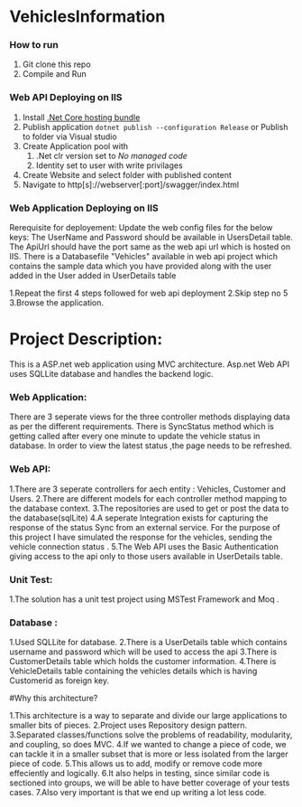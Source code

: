 # VehiclesInformation

### How to run
1. Git clone this repo
2. Compile and Run

### Web API Deploying on IIS
1. Install [.Net Core hosting bundle](https://docs.microsoft.com/en-us/aspnet/core/tutorials/publish-to-iis?view=aspnetcore-5.0&tabs=visual-studio)
2. Publish application ```dotnet publish --configuration Release``` or Publish to folder via Visual studio
3. Create Application pool with
    1. .Net clr version set to *No managed code*
    2. Identity set to user with write privilages
4. Create Website and select folder with published content
5. Navigate to http[s]://webserver[:port]/swagger/index.html


### Web Application Deploying on IIS
Rerequisite for deployement:
        Update the web config files for the below keys:
            <add key="UserName" value="" />
	    <add key="Password" value="" />
            <add key="ApiUrl" value="" />
        The UserName and Password should be available in UsersDetail table.
        The ApiUrl should have the port same as the web api url which is hosted on IIS. 
        There is a Databasefile "Vehicles" available in web api project which contains the sample data which 
        you have provided along with the user added in the User added in UserDetails table
        

1.Repeat the first 4 steps followed for web api deployment 
2.Skip step no 5
3.Browse the application.


# Project Description:
  This is a ASP.net web application using MVC architecture.
  Asp.net Web API uses SQLLite database and handles the backend logic. 

### Web Application:
There are 3 seperate views for the three controller methods displaying data as per the different requirements.
There is SyncStatus method which is getting called after every one minute to update the vehicle status in database. In order to view the latest status ,the page needs to be refreshed.

### Web API:
1.There are 3 seperate controllers for aech entity : Vehicles, Customer and Users.
2.There are different models for each controller method mapping to the database context.
3.The repositories are used to get or post the data to the database(sqlLite)
4.A seperate Integration exists for capturing the response of the status Sync from an external service. For the purpose of this project I have simulated the response for the vehicles, sending the vehicle connection status .
5.The Web API uses the Basic Authentication giving access to the api only to those users available in UserDetails table.

### Unit Test:
1.The solution has a unit test project using MSTest Framework and Moq .

### Database :
1.Used SQLLite for database.
2.There is a UserDetails table which contains username and password which will be used to access the api
3.There is CustomerDetails table which holds the customer information.
4.There is VehicleDetails table containing the vehicles details which is having Customerid as foreign key.

#Why this architecture?

1.This architecture is a way to separate and divide our large applications to smaller bits of pieces. 
2.Project uses Repository design pattern.
3.Separated classes/functions solve the problems of readability, modularity, and coupling, so does MVC. 
4.If we wanted to change a piece of code, we can tackle it in a smaller subset that is more or less isolated from the larger piece of code.
5.This allows us to add, modify or remove code more effeciently and logically. 
6.It also helps in testing, since similar code is sectioned into groups, we will be able to have better coverage of your tests cases.
7.Also very important is that we end up writing a lot less code.





